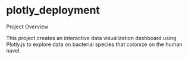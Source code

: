 # plotly_deployment

Project Overview

   This project creates an interactive data visualization dashboard using Plotly.js to explore data on bacterial species that colonize on  the human navel. 

